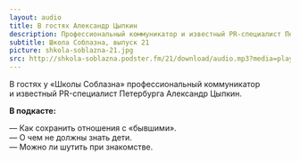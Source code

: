 ```yaml
---
layout: audio
title: В гостях Александр Цыпкин
description: Профессиональный коммуникатор и известный PR-специалист Петербурга.
subtitle: Школа Соблазна, выпуск 21
picture: shkola-soblazna-21.jpg
src: http://shkola-soblazna.podster.fm/21/download/audio.mp3?media=player
---
```


В гостях у «Школы Соблазна» профессиональный коммуникатор и известный PR-специалист Петербурга Александр Цыпкин. 

**В подкасте:**

— Как сохранить отношения с «бывшими».  
— О чем не должны знать дети.  
— Можно ли шутить при знакомстве.   
